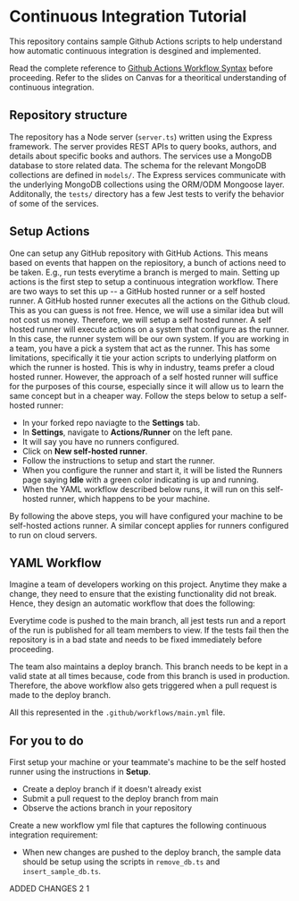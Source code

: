 # Continuous Integration Tutorial

This repository contains sample Github Actions scripts to help understand how automatic continuous integration is desgined and implemented.

Read the complete reference to [Github Actions Workflow Syntax](https://docs.github.com/en/actions/writing-workflows/workflow-syntax-for-github-actions) before proceeding. Refer to the slides on Canvas for a theoritical understanding of continuous integration.

## Repository structure

The repository has a Node server (`server.ts`) written using the Express framework. The server provides REST APIs to query books, authors, and details about specific books and authors. The services use a MongoDB database to store related data. The schema for the relevant MongoDB collections are defined in `models/`. The Express services communicate with the underlying MongoDB collections using the ORM/ODM Mongoose layer. Additonally, the `tests/` directory has a few Jest tests to verify the behavior of some of the services. 

## Setup Actions

One can setup any GitHub repository with GitHub Actions. This means based on events that happen on the repiository, a bunch of actions need to be taken. E.g., run tests everytime a branch is merged to main. Setting up actions is the first step to setup a continuous integration workflow. There are two ways to set this up -- a GitHub hosted runner or a self hosted runner. A GitHub hosted runner executes all the actions on the Github cloud. This as you can guess is not free. Hence, we will use a similar idea but will not cost us money. Therefore, we will setup a self hosted runner. A self hosted runner will execute actions on a system that configure as the runner. In this case, the runner system will be our own system. If you are working in a team, you have a pick a system that act as the runner. This has some limitations, specifically it tie your action scripts to underlying platform on which the runner is hosted. This is why in industry, teams prefer a cloud hosted runner. However, the approach of a self hosted runner will suffice for the purposes of this course, especially since it will allow us to learn the same concept but in a cheaper way. Follow the steps below to setup a self-hosted runner:

- In your forked repo naviagte to the **Settings** tab.
- In **Settings**, navigate to **Actions/Runner** on the left pane.
- It will say you have no runners configured.
- Click on **New self-hosted runner**. 
- Follow the instructions to setup and start the runner.
- When you configure the runner and start it, it will be listed the Runners page saying __Idle__ with a green color indicating is up and running.
- When the YAML workflow described below runs, it will run on this self-hosted runner, which happens to be your machine.

By following the above steps, you will have configured your machine to be self-hosted actions runner. A similar concept applies for runners configured to run on cloud servers.

## YAML Workflow

Imagine a team of developers working on this project. Anytime they make a change, they need to ensure that the existing functionality did not break. Hence, they design an automatic workflow that does the following:

Everytime code is pushed to the main branch, all jest tests run  and a report of the run is published for all team members to view. If the tests fail then the repository is in a bad state and needs to be fixed immediately before proceeding.

The team also maintains a deploy branch. This branch needs to be kept in a valid state at all times because, code from this branch is used in production. Therefore, the above workflow also gets triggered when a pull request is made to the deploy branch.

All this represented in the `.github/workflows/main.yml` file.

## For you to do

First setup your machine or your teammate's machine to be the self hosted runner using the instructions in __Setup__.

- Create a deploy branch if it doesn't already exist
- Submit a pull request to the deploy branch from main
- Observe the actions branch in your repository

Create a new workflow yml file that captures the following continuous integration requirement:

- When new changes are pushed to the deploy branch, the sample data should be setup using the scripts in `remove_db.ts` and `insert_sample_db.ts`.


ADDED CHANGES
2 1